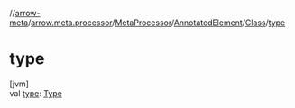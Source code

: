 //[arrow-meta](../../../../../index.md)/[arrow.meta.processor](../../../index.md)/[MetaProcessor](../../index.md)/[AnnotatedElement](../index.md)/[Class](index.md)/[type](type.md)

# type

[jvm]\
val [type](type.md): [Type](../../../../arrow.meta.ast/-type/index.md)
